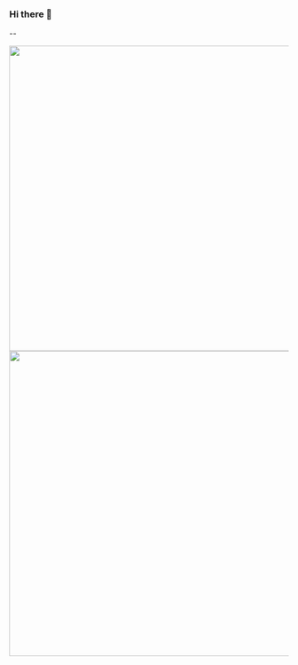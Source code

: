 ### Hi there 👋


--
<p align="center">
      <img width="550px" align="left" src="​https://github-readme-stats.vercel.app/api​?username=PixelAlex​" /><br>
</p>
<p align="center">
      <img width="550px" src="https://github-readme-stats.vercel.app/api/top-langs/​?username=PixelAlex&langs_count=8" />
</p>
